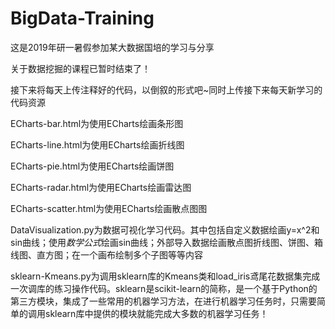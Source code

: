 # BigData-Training
这是2019年研一暑假参加某大数据国培的学习与分享

关于数据挖掘的课程已暂时结束了！

接下来将每天上传注释好的代码，以倒叙的形式吧~同时上传接下来每天新学习的代码资源

ECharts-bar.html为使用ECharts绘画条形图

ECharts-line.html为使用ECharts绘画折线图

ECharts-pie.html为使用ECharts绘画饼图

ECharts-radar.html为使用ECharts绘画雷达图

ECharts-scatter.html为使用ECharts绘画散点图图

DataVisualization.py为数据可视化学习代码。其中包括自定义数据绘画y=x^2和sin曲线；使用$数学公式$绘画sin曲线；外部导入数据绘画散点图折线图、饼图、箱线图、直方图；在一个画布绘制多个子图等等内容

sklearn-Kmeans.py为调用sklearn库的Kmeans类和load_iris鸢尾花数据集完成一次调库的练习操作代码。sklearn是scikit-learn的简称，是一个基于Python的第三方模块，集成了一些常用的机器学习方法，在进行机器学习任务时，只需要简单的调用sklearn库中提供的模块就能完成大多数的机器学习任务！
